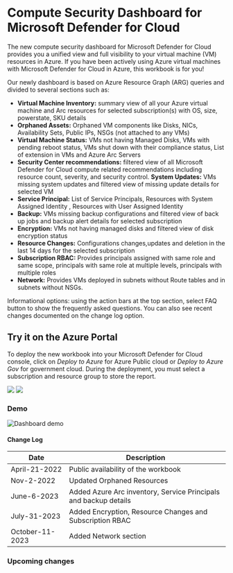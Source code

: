 # Compute Security Dashboard for Microsoft Defender for Cloud

The new compute security dashboard for Microsoft Defender for Cloud provides you a unified view and full visibility to your virtual machine (VM) resources in Azure. If you have been actively using Azure virtual machines with  Microsoft Defender for Cloud in Azure, this workbook is for you!

Our newly dashboard is based on Azure Resource Graph (ARG) queries and divided to several sections such as:

-	**Virtual Machine Inventory:** summary view of all your Azure virtual machine and Arc resources for selected subscription(s) with OS, size, powerstate, SKU details 
-	**Orphaned Assets:** Orphaned VM components like Disks, NICs, Availability Sets, Public IPs, NSGs (not attached to any VMs) 
-	**Virtual Machine Status:** VMs not having Managed Disks, VMs with pending reboot status, VMs shut down with their compliance status, List of extension in VMs and Azure Arc Servers 
-	**Security Center recommendations:** filtered view of all Microsoft Defender for Cloud compute related recommendations including resource count, severity, and security control. **System Updates:** VMs missing system updates and filtered view of missing update details for selected VM 
-	**Service Principal:** List of Service Principals, Resources with System Assigned Identity , Resources with User Assigned Identity
-	**Backup:** VMs missing backup configurations and filtered view of back up jobs and backup alert details for selected subscription
-	**Encryption:** VMs not having managed disks and filtered view of disk encryption status
-	**Resource Changes:**  Configurations changes,updates and deletion in the last 14 days for the selected subscription
-	**Subscription RBAC:** Provides principals assigned with same role and same scope, principals with same role at multiple levels, principals with multiple roles
-	**Network:** Provides VMs deployed in subnets without Route tables and in subnets without NSGs. 


Informational options: using the action bars at the top section, select FAQ button to show the frequently asked questions. You can also see recent changes documented on the change log option.

## Try it on the Azure Portal

To deploy the new workbook into your Microsoft Defender for Cloud console, click on *Deploy to Azure* for Azure Public cloud or *Deploy to Azure Gov* for government cloud.
During the deployment, you must select a subscription and resource group to store the report. 

<a href="https://portal.azure.com/#create/Microsoft.Template/uri/https%3A%2F%2Fraw.githubusercontent.com%2FITSec365%2FWorkbooks%2Fmain%2FComputeSecurityDashboard%2FComputeSecurityDashboardv5.json" target="_blank"><img src="https://aka.ms/deploytoazurebutton"/></a>
<a href="https://portal.azure.us/#create/Microsoft.Template/uri/https%3A%2F%2Fraw.githubusercontent.com%2FITSec365%2FWorkbooks%2Fmain%2FComputeSecurityDashboard%2FComputeSecurityDashboardv5.json" target="_blank"><img src="https://aka.ms/deploytoazuregovbutton"/></a>

### Demo
![Dashboard demo](./compsec.GIF)

#### Change Log 

|Date|Description|
|---|---|
|April-21-2022| Public availability of the workbook| 
|Nov-2-2022| Updated Orphaned Resources  | 
|June-6-2023| Added Azure Arc inventory, Service Principals and backup details  | 
|July-31-2023| Added Encryption, Resource Changes and Subscription RBAC  |
|October-11-2023| Added Network section  |
### Upcoming changes


